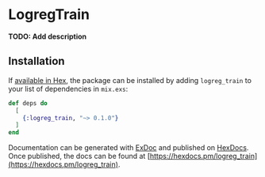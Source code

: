 # LogregTrain

**TODO: Add description**

## Installation

If [available in Hex](https://hex.pm/docs/publish), the package can be installed
by adding `logreg_train` to your list of dependencies in `mix.exs`:

```elixir
def deps do
  [
    {:logreg_train, "~> 0.1.0"}
  ]
end
```

Documentation can be generated with [ExDoc](https://github.com/elixir-lang/ex_doc)
and published on [HexDocs](https://hexdocs.pm). Once published, the docs can
be found at [https://hexdocs.pm/logreg_train](https://hexdocs.pm/logreg_train).

